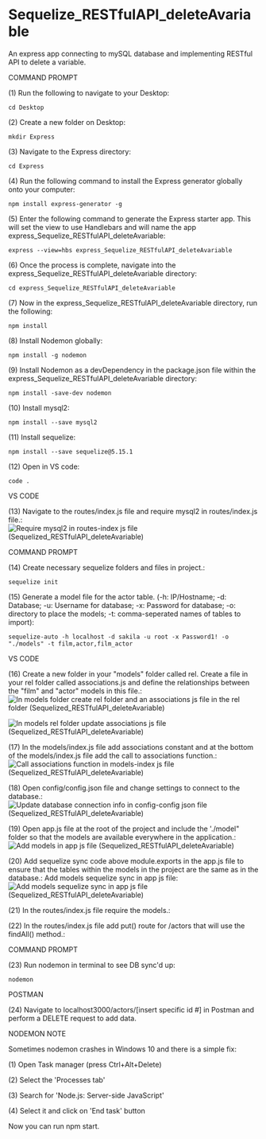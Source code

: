 # Sequelize_RESTfulAPI_deleteAvariable
An express app connecting to mySQL database and implementing RESTful API to delete a variable.

COMMAND PROMPT

(1) Run the following to navigate to your Desktop: 

    cd Desktop

(2) Create a new folder on Desktop: 

    mkdir Express

(3) Navigate to the Express directory: 

    cd Express

(4) Run the following command to install the Express generator globally onto your computer: 

    npm install express-generator -g

(5) Enter the following command to generate the Express starter app. This will set the view to use Handlebars and will name the app express_Sequelize_RESTfulAPI_deleteAvariable: 

    express --view=hbs express_Sequelize_RESTfulAPI_deleteAvariable

(6) Once the process is complete, navigate into the express_Sequelize_RESTfulAPI_deleteAvariable directory: 

    cd express_Sequelize_RESTfulAPI_deleteAvariable
    
(7) Now in the express_Sequelize_RESTfulAPI_deleteAvariable directory, run the following: 

    npm install

(8) Install Nodemon globally: 

    npm install -g nodemon
    
(9) Install Nodemon as a devDependency in the package.json file within the express_Sequelize_RESTfulAPI_deleteAvariable directory:

    npm install -save-dev nodemon
    
(10) Install mysql2:

    npm install --save mysql2

(11) Install sequelize: 

    npm install --save sequelize@5.15.1

(12) Open in VS code:

    code . 


VS CODE

(13) Navigate to the routes/index.js file and require mysql2 in routes/index.js file.: ![Require mysql2 in routes-index js file (Sequelized_RESTfulAPI_deleteAvariable)](https://user-images.githubusercontent.com/35668707/71387906-0ff8c200-25c4-11ea-90d2-4a8d90aced9a.JPG)

COMMAND PROMPT

(14) Create necessary sequelize folders and files in project.:

    sequelize init

(15)  Generate a model file for the actor table. (-h: IP/Hostname; -d: Database; -u: Username for database; -x: Password for database; -o: directory to place the models; -t: comma-seperated names of tables to import):  

    sequelize-auto -h localhost -d sakila -u root -x Password1! -o "./models" -t film,actor,film_actor
    
VS CODE

(16) Create a new folder in your "models" folder called rel. Create a file in your rel folder called associations.js and define the relationships between the "film" and "actor" models in this file.: ![In models folder create rel folder and an associations js file in the rel folder (Sequelized_RESTfulAPI_deleteAvariable)](https://user-images.githubusercontent.com/35668707/71388174-3b2fe100-25c5-11ea-847b-510a9cd04a1b.JPG)

![In models rel folder update associations js file (Sequelized_RESTfulAPI_deleteAvariable)](https://user-images.githubusercontent.com/35668707/71388217-69152580-25c5-11ea-883e-9ae847432511.JPG)

(17) In the models/index.js file add associations constant and at the bottom of the models/index.js file add the call to associations function.: ![Call associations function in models-index js file (Sequelized_RESTfulAPI_deleteAvariable)](https://user-images.githubusercontent.com/35668707/71388314-d4f78e00-25c5-11ea-8b0d-b21841b23295.JPG)


(18) Open config/config.json file and change settings to connect to the database.: ![Update database connection info in config-config json file (Sequelized_RESTfulAPI_deleteAvariable)](https://user-images.githubusercontent.com/35668707/71388340-f22c5c80-25c5-11ea-9bb8-8222bf5d75ea.JPG)

(19) Open app.js file at the root of the project and include the './model" folder so that the models are available everywhere in the application.: ![Add models in app js file (Sequelized_RESTfulAPI_deleteAvariable)](https://user-images.githubusercontent.com/35668707/71388372-14be7580-25c6-11ea-82e0-27602fb3531e.JPG) 

(20) Add sequelize sync code above module.exports in the app.js file to ensure that the tables within the models in the project are the same as in the database.: Add models sequelize sync in app js file: ![Add models sequelize sync in app js file (Sequelized_RESTfulAPI_deleteAvariable)](https://user-images.githubusercontent.com/35668707/71388403-30c21700-25c6-11ea-8a81-407812273e94.JPG)

(21) In the routes/index.js file require the models.: 

(22) In the routes/index.js file add put() route for /actors that will use the findAll() method.: 

COMMAND PROMPT

(23) Run nodemon in terminal to see DB sync'd up: 

    nodemon

POSTMAN

(24) Navigate to localhost3000/actors/[insert specific id #] in Postman and perform a DELETE request to add data. 

NODEMON NOTE

Sometimes nodemon crashes in Windows 10 and there is a simple fix:

(1) Open Task manager (press Ctrl+Alt+Delete)

(2) Select the 'Processes tab'

(3) Search for 'Node.js: Server-side JavaScript'

(4) Select it and click on 'End task' button

Now you can run npm start.
